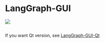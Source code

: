 # LangGraph-GUI


![](https://raw.githubusercontent.com/LangGraph-GUI/LangGraph-GUI-frontend/main/cover.webp)

## 

If you want Qt version, see [LangGraph-GUI-Qt](https://github.com/LangGraph-GUI/LangGraph-GUI-Qt)
